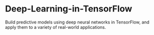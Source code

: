 # Deep-Learning-in-TensorFlow
Build predictive models using deep neural networks in TensorFlow, and apply them to a variety of real-world applications.
